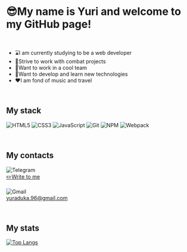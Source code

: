 # :sunglasses:My name is Yuri and welcome to my GitHub page!  

<br>

 - :hourglass:I am currently studying to be a web developer  
 - :dart:Strive to work with combat projects  
 - :metal:Want to work in a cool team  
 - :pencil:Want to develop and learn new technologies  
 - :hearts:I am fond of music and travel  

<br>

## My stack
![HTML5](https://img.shields.io/badge/html5-%23E34F26.svg?style=for-the-badge&logo=html5&logoColor=white)
![CSS3](https://img.shields.io/badge/css3-%231572B6.svg?style=for-the-badge&logo=css3&logoColor=white)
![JavaScript](https://img.shields.io/badge/javascript-%23323330.svg?style=for-the-badge&logo=javascript&logoColor=%23F7DF1E)
![Git](https://img.shields.io/badge/git-%23F05033.svg?style=for-the-badge&logo=git&logoColor=white)
![NPM](https://img.shields.io/badge/NPM-%23CB3837.svg?style=for-the-badge&logo=npm&logoColor=white)
![Webpack](https://img.shields.io/badge/webpack-%238DD6F9.svg?style=for-the-badge&logo=webpack&logoColor=black)

<br>

## My contacts
![Telegram](https://img.shields.io/badge/Telegram-2CA5E0?style=for-the-badge&logo=telegram&logoColor=white)  
[:pencil2:Write to me](https://t.me/PazificDev)  
<br>
![Gmail](https://img.shields.io/badge/Gmail-D14836?style=for-the-badge&logo=gmail&logoColor=white)  
yuraduka.96@gmail.com  

<br>

## My stats  
[![Top Langs](https://github-readme-stats.vercel.app/api/top-langs/?username=PazificDev&layout=compact)](https://github.com/anuraghazra/github-readme-stats)
